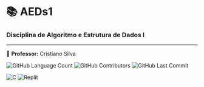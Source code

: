 # 📚 AEDs1
### Disciplina de Algoritmo e Estrutura de Dados I
-----------
🍎 **Professor:** Cristiano Silva


<img alt="GitHub Language Count" src="https://img.shields.io/badge/languages-1-blue" /> <img alt="GitHub Contributors" src="https://img.shields.io/github/contributors/bpsoraggi/PUC-Minas" /> <img alt="GitHub Last Commit" src="https://img.shields.io/github/last-commit/bpsoraggi/PUC-Minas" /> <img alt="" src="https://img.shields.io/github/repo-size/bpsoraggi/PUC-Minas" />

![C](https://img.shields.io/badge/c-%2300599C.svg?style=for-the-badge&logo=c&logoColor=white) ![Replit](https://img.shields.io/badge/Replit-DD1200?style=for-the-badge&logo=Replit&logoColor=white)
